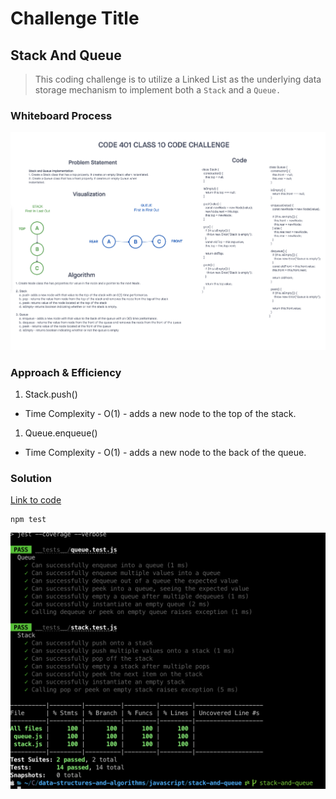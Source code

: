 # Challenge Title
## Stack And Queue
> This coding challenge is to utilize a Linked List as the underlying data storage mechanism to implement both a `Stack` and a `Queue.`

### Whiteboard Process
![Stack And Queue](../images/stack-and-queue.png)

### Approach & Efficiency
<!-- What approach did you take? Why? What is the Big O space/time for this approach? -->

1. Stack.push()
  * Time Complexity - O(1) - adds a new node to the top of the stack.
1. Queue.enqueue()
  * Time Complexity - O(1) - adds a new node to the back of the queue.

### Solution
<!-- Show how to run your code, and examples of it in action -->
[Link to code](https://github.com/cleecoloma/data-structures-and-algorithms/blob/main/javascript/linked-list-zip/index.js)
```text
npm test
```
![Linked List Zip](../images/stack-and-queue-test.png)


